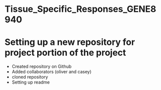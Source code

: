 # Tissue_Specific_Responses_GENE8940

# Setting up a new repository for project portion of the project 
- Created repository on Github 
- Added collaborators (oliver and casey)
- cloned repository 
- Setting up readme 